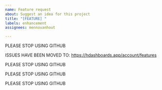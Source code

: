 ```yaml
---
name: Feature request
about: Suggest an idea for this project
title: "[FEATURE] "
labels: enhancement
assignees: mennovanhout

---
```


PLEASE STOP USING GITHUB

ISSUES HAVE BEEN MOVED TO: https://hdashboards.app/account/features

PLEASE STOP USING GITHUB

PLEASE STOP USING GITHUB

PLEASE STOP USING GITHUB
